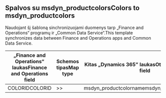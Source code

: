 ## <a name="colors-to-msdyn_productcolors"></a><span data-ttu-id="efd8b-101">Spalvos su msdyn_productcolors</span><span class="sxs-lookup"><span data-stu-id="efd8b-101">Colors to msdyn_productcolors</span></span>

<span data-ttu-id="efd8b-102">Naudojant šį šabloną sinchronizuojami duomenys tarp „Finance and Operations“ programų ir „Common Data Service“.</span><span class="sxs-lookup"><span data-stu-id="efd8b-102">This template synchronizes data between Finance and Operations apps and Common Data Service.</span></span>

<span data-ttu-id="efd8b-103">„Finance and Operations“ laukas</span><span class="sxs-lookup"><span data-stu-id="efd8b-103">Finance and Operations field</span></span> | <span data-ttu-id="efd8b-104">Schemos tipas</span><span class="sxs-lookup"><span data-stu-id="efd8b-104">Map type</span></span> | <span data-ttu-id="efd8b-105">Kitas „Dynamics 365” laukas</span><span class="sxs-lookup"><span data-stu-id="efd8b-105">Other Dynamics 365 field</span></span> | <span data-ttu-id="efd8b-106">Numatytoji reikšmė</span><span class="sxs-lookup"><span data-stu-id="efd8b-106">Default value</span></span>
---|---|---|---
<span data-ttu-id="efd8b-107">COLORID</span><span class="sxs-lookup"><span data-stu-id="efd8b-107">COLORID</span></span> | >> | <span data-ttu-id="efd8b-108">msdyn_productcolorname</span><span class="sxs-lookup"><span data-stu-id="efd8b-108">msdyn_productcolorname</span></span> | 
